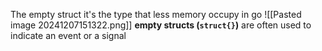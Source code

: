 The empty struct it's the type that less memory occupy in go
![[Pasted image 20241207151322.png]]
**empty structs (`struct{}`)** are often used to indicate an event or a signal